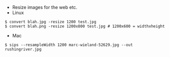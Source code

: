 * Resize images for the web etc.
* Linux
```
$ convert blah.jpg -resize 1200 test.jpg
$ convert blah.png -resize 1200x800 test.jpg # 1200x600 = widthxheight
```
* Mac
```
$ sips --resampleWidth 1200 marc-wieland-52629.jpg --out rushingriver.jpg
```
